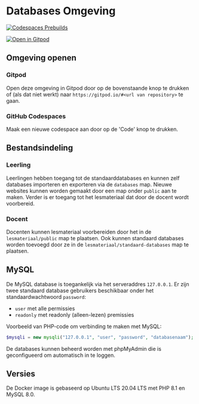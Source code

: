# Databases Omgeving

[![Codespaces Prebuilds](https://github.com/rijkvp/databases-omgeving/actions/workflows/codespaces/create_codespaces_prebuilds/badge.svg)](https://github.com/rijkvp/databases-omgeving/actions/workflows/codespaces/create_codespaces_prebuilds)

[![Open in Gitpod](https://gitpod.io/button/open-in-gitpod.svg)](https://rijkvp.github.io/databases-omgeving/gitpod-redirect.html)

## Omgeving openen

### Gitpod

Open deze omgeving in Gitpod door op de bovenstaande knop te drukken of (als dat niet werkt) naar `https://gitpod.io/#<url van repository>` te gaan.

### GitHub Codespaces

Maak een nieuwe codespace aan door op de 'Code' knop te drukken.

## Bestandsindeling

### Leerling

Leerlingen hebben toegang tot de standaarddatabases en kunnen zelf databases importeren en exporteren via de `databases` map.
Nieuwe websites kunnen worden gemaakt door een map onder `public` aan te maken.
Verder is er toegang tot het lesmateriaal dat door de docent wordt voorbereid.

### Docent

Docenten kunnen lesmateriaal voorbereiden door het in de `lesmateriaal/public` map te plaatsen. Ook kunnen standaard databases worden toevoegd door ze in de `lesmateriaal/standaard-databases` map te plaatsen.

## MySQL

De MySQL database is toegankelijk via het serveraddres `127.0.0.1`.
Er zijn twee standaard database gebruikers beschikbaar onder het standaardwachtwoord `password`:
- `user` met alle permissies
- `readonly` met readonly (alleen-lezen) premissies

Voorbeeld van PHP-code om verbinding te maken met MySQL:
```php
$mysqli = new mysqli("127.0.0.1", "user", "password", "databasenaam");
```

De databases kunnen beheerd worden met phpMyAdmin die is geconfigueerd om automatisch in te loggen.

## Versies

De Docker image is gebaseerd op Ubuntu LTS 20.04 LTS met PHP 8.1 en MySQL 8.0.


